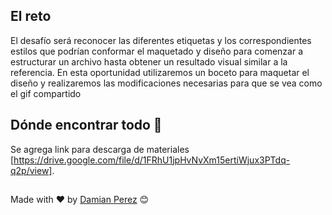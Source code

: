 ## El reto

El desafío será reconocer las diferentes etiquetas y los correspondientes estilos que podrían conformar el maquetado y diseño para comenzar a estructurar un archivo hasta obtener un resultado visual similar a la referencia.
En esta oportunidad utilizaremos un boceto para maquetar el diseño y realizaremos las modificaciones necesarias para que se vea como el gif compartido


## Dónde encontrar todo 🚀

Se agrega link para descarga de materiales [https://drive.google.com/file/d/1FRhU1jpHvNvXm15ertiWjux3PTdq-q2p/view]. 


##
Made with ❤️ by [Damian Perez](https://github.com/D-Perez85) 😊